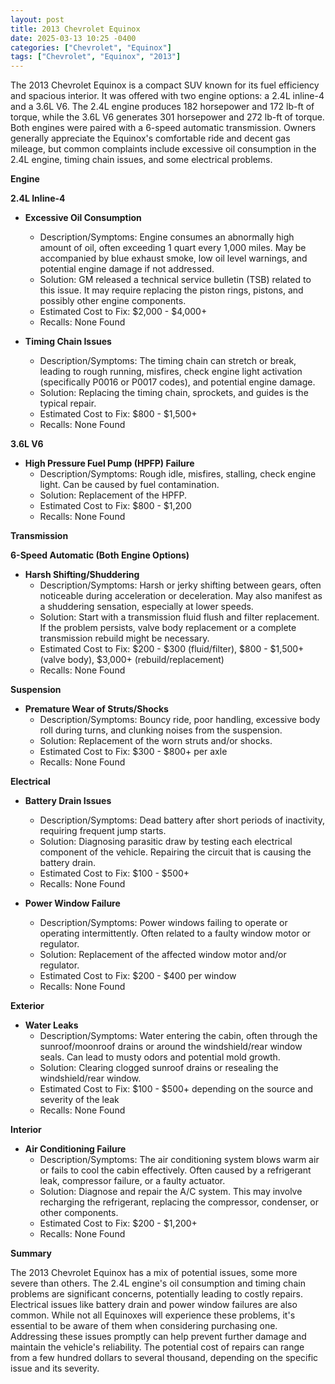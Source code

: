 ```yaml
---
layout: post
title: 2013 Chevrolet Equinox
date: 2025-03-13 10:25 -0400
categories: ["Chevrolet", "Equinox"]
tags: ["Chevrolet", "Equinox", "2013"]
---
```

The 2013 Chevrolet Equinox is a compact SUV known for its fuel efficiency and spacious interior. It was offered with two engine options: a 2.4L inline-4 and a 3.6L V6. The 2.4L engine produces 182 horsepower and 172 lb-ft of torque, while the 3.6L V6 generates 301 horsepower and 272 lb-ft of torque. Both engines were paired with a 6-speed automatic transmission. Owners generally appreciate the Equinox's comfortable ride and decent gas mileage, but common complaints include excessive oil consumption in the 2.4L engine, timing chain issues, and some electrical problems.

**Engine**

**2.4L Inline-4**

*   **Excessive Oil Consumption**
    *   Description/Symptoms: Engine consumes an abnormally high amount of oil, often exceeding 1 quart every 1,000 miles. May be accompanied by blue exhaust smoke, low oil level warnings, and potential engine damage if not addressed.
    *   Solution: GM released a technical service bulletin (TSB) related to this issue. It may require replacing the piston rings, pistons, and possibly other engine components.
    *   Estimated Cost to Fix: $2,000 - $4,000+
    *   Recalls: None Found

*   **Timing Chain Issues**
    *   Description/Symptoms: The timing chain can stretch or break, leading to rough running, misfires, check engine light activation (specifically P0016 or P0017 codes), and potential engine damage.
    *   Solution: Replacing the timing chain, sprockets, and guides is the typical repair.
    *   Estimated Cost to Fix: $800 - $1,500+
    *   Recalls: None Found

**3.6L V6**

*   **High Pressure Fuel Pump (HPFP) Failure**
    *   Description/Symptoms: Rough idle, misfires, stalling, check engine light. Can be caused by fuel contamination.
    *   Solution: Replacement of the HPFP.
    *   Estimated Cost to Fix: $800 - $1,200
    *   Recalls: None Found

**Transmission**

**6-Speed Automatic (Both Engine Options)**

*   **Harsh Shifting/Shuddering**
    *   Description/Symptoms: Harsh or jerky shifting between gears, often noticeable during acceleration or deceleration. May also manifest as a shuddering sensation, especially at lower speeds.
    *   Solution: Start with a transmission fluid flush and filter replacement. If the problem persists, valve body replacement or a complete transmission rebuild might be necessary.
    *   Estimated Cost to Fix: $200 - $300 (fluid/filter), $800 - $1,500+ (valve body), $3,000+ (rebuild/replacement)
    *   Recalls: None Found

**Suspension**

*   **Premature Wear of Struts/Shocks**
    *   Description/Symptoms: Bouncy ride, poor handling, excessive body roll during turns, and clunking noises from the suspension.
    *   Solution: Replacement of the worn struts and/or shocks.
    *   Estimated Cost to Fix: $300 - $800+ per axle
    *   Recalls: None Found

**Electrical**

*   **Battery Drain Issues**
    *   Description/Symptoms: Dead battery after short periods of inactivity, requiring frequent jump starts.
    *   Solution: Diagnosing parasitic draw by testing each electrical component of the vehicle. Repairing the circuit that is causing the battery drain.
    *   Estimated Cost to Fix: $100 - $500+
    *   Recalls: None Found

*   **Power Window Failure**
    *   Description/Symptoms: Power windows failing to operate or operating intermittently. Often related to a faulty window motor or regulator.
    *   Solution: Replacement of the affected window motor and/or regulator.
    *   Estimated Cost to Fix: $200 - $400 per window
    *   Recalls: None Found

**Exterior**

*   **Water Leaks**
    *   Description/Symptoms: Water entering the cabin, often through the sunroof/moonroof drains or around the windshield/rear window seals. Can lead to musty odors and potential mold growth.
    *   Solution: Clearing clogged sunroof drains or resealing the windshield/rear window.
    *   Estimated Cost to Fix: $100 - $500+ depending on the source and severity of the leak
    *   Recalls: None Found

**Interior**

*   **Air Conditioning Failure**
    *   Description/Symptoms: The air conditioning system blows warm air or fails to cool the cabin effectively. Often caused by a refrigerant leak, compressor failure, or a faulty actuator.
    *   Solution: Diagnose and repair the A/C system. This may involve recharging the refrigerant, replacing the compressor, condenser, or other components.
    *   Estimated Cost to Fix: $200 - $1,200+
    *   Recalls: None Found

**Summary**

The 2013 Chevrolet Equinox has a mix of potential issues, some more severe than others. The 2.4L engine's oil consumption and timing chain problems are significant concerns, potentially leading to costly repairs. Electrical issues like battery drain and power window failures are also common. While not all Equinoxes will experience these problems, it's essential to be aware of them when considering purchasing one. Addressing these issues promptly can help prevent further damage and maintain the vehicle's reliability. The potential cost of repairs can range from a few hundred dollars to several thousand, depending on the specific issue and its severity.

